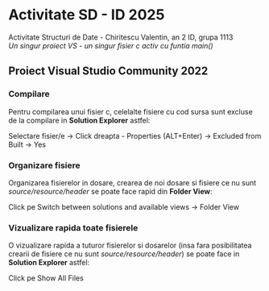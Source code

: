 # Activitate SD - ID 2025

Activitate Structuri de Date - Chiritescu Valentin, an 2 ID, grupa 1113  
*Un singur proiect VS - un singur fisier c activ cu funtia main()*

## Proiect Visual Studio Community 2022

### Compilare

Pentru compilarea unui fisier c, celelalte fisiere cu cod sursa sunt excluse de la compilare in **Solution Explorer** astfel:

Selectare fisier/e -> Click dreapta - Properties (ALT+Enter) -> Excluded from Built -> Yes

### Organizare fisiere

Organizarea fisierelor in dosare, crearea de noi dosare si fisiere ce nu sunt *source/resource/header* se poate face rapid din **Folder View**:

Click pe Switch between solutions and available views -> Folder View

### Vizualizare rapida toate fisierele

O vizualizare rapida a tuturor fisierelor si dosarelor (insa fara posibilitatea crearii de fisiere ce nu sunt *source/resource/header*) se poate face in **Solution Explorer** astfel:

Click pe Show All Files